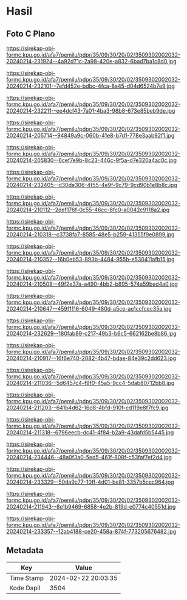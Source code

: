 # Hasil

## Foto C Plano

https://sirekap-obj-formc.kpu.go.id/afa7/pemilu/pdpr/35/09/30/20/02/3509302002032-20240214-231924--4a92d71c-2a98-420e-a832-6bad7ba1c8d0.jpg

https://sirekap-obj-formc.kpu.go.id/afa7/pemilu/pdpr/35/09/30/20/02/3509302002032-20240214-232101--7efd452e-bdbc-4fca-8a45-d04d6524b7e9.jpg

https://sirekap-obj-formc.kpu.go.id/afa7/pemilu/pdpr/35/09/30/20/02/3509302002032-20240214-232211--ee4dcf43-7a01-4ba3-98b8-673e85beb9de.jpg

https://sirekap-obj-formc.kpu.go.id/afa7/pemilu/pdpr/35/09/30/20/02/3509302002032-20240214-205714--94849a9c-060b-41e8-b7d1-778e3aab92f1.jpg

https://sirekap-obj-formc.kpu.go.id/afa7/pemilu/pdpr/35/09/30/20/02/3509302002032-20240214-205830--6cef7e9b-8c23-446c-9f5a-d7e320a4ac0c.jpg

https://sirekap-obj-formc.kpu.go.id/afa7/pemilu/pdpr/35/09/30/20/02/3509302002032-20240214-232405--d30de306-4f55-4e9f-9c79-9cd90b1e8b8c.jpg

https://sirekap-obj-formc.kpu.go.id/afa7/pemilu/pdpr/35/09/30/20/02/3509302002032-20240214-210112--2def176f-0c55-46cc-8fc0-a0042c9118a2.jpg

https://sirekap-obj-formc.kpu.go.id/afa7/pemilu/pdpr/35/09/30/20/02/3509302002032-20240214-210318--c3738fa7-8585-48e5-b259-41355f9e0899.jpg

https://sirekap-obj-formc.kpu.go.id/afa7/pemilu/pdpr/35/09/30/20/02/3509302002032-20240214-210352--16b0eb53-893b-4484-955b-e530411afb15.jpg

https://sirekap-obj-formc.kpu.go.id/afa7/pemilu/pdpr/35/09/30/20/02/3509302002032-20240214-210508--49f2e37a-a490-4bb2-b895-574a59bed4a0.jpg

https://sirekap-obj-formc.kpu.go.id/afa7/pemilu/pdpr/35/09/30/20/02/3509302002032-20240214-210647--459f1116-6049-480d-a5ce-ae1ccfcec35a.jpg

https://sirekap-obj-formc.kpu.go.id/afa7/pemilu/pdpr/35/09/30/20/02/3509302002032-20240214-232629--180fab89-c217-49b3-b6c5-662162be8b86.jpg

https://sirekap-obj-formc.kpu.go.id/afa7/pemilu/pdpr/35/09/30/20/02/3509302002032-20240214-210917--16f6e740-2082-4b47-bdae-84e39c2dd623.jpg

https://sirekap-obj-formc.kpu.go.id/afa7/pemilu/pdpr/35/09/30/20/02/3509302002032-20240214-211036--5d6457c4-f9f0-45a5-9cc4-5dab80712bb8.jpg

https://sirekap-obj-formc.kpu.go.id/afa7/pemilu/pdpr/35/09/30/20/02/3509302002032-20240214-211203--641b4d62-16d8-4bfd-910f-cd119e8f7fc9.jpg

https://sirekap-obj-formc.kpu.go.id/afa7/pemilu/pdpr/35/09/30/20/02/3509302002032-20240214-211318--6796eecb-dc41-4f84-b2a9-43dafd5b5445.jpg

https://sirekap-obj-formc.kpu.go.id/afa7/pemilu/pdpr/35/09/30/20/02/3509302002032-20240214-234446--48a0f3a0-5ed5-461f-808f-c53faf7ef2d4.jpg

https://sirekap-obj-formc.kpu.go.id/afa7/pemilu/pdpr/35/09/30/20/02/3509302002032-20240214-233329--50da9c77-10ff-4d01-be81-3357b5cec964.jpg

https://sirekap-obj-formc.kpu.go.id/afa7/pemilu/pdpr/35/09/30/20/02/3509302002032-20240214-211943--8e1b9469-6858-4e2b-819d-e0774c40551d.jpg

https://sirekap-obj-formc.kpu.go.id/afa7/pemilu/pdpr/35/09/30/20/02/3509302002032-20240214-233357--12ab4188-ce20-458a-874f-773205676482.jpg


## Metadata

| Key        | Value               |
| ---------- | ------------------- |
| Time Stamp | 2024-02-22 20:03:35 |
| Kode Dapil | 3504                |



